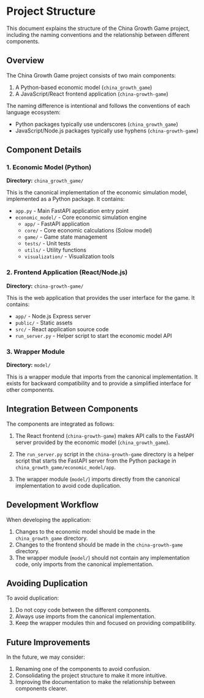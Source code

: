 # Project Structure

This document explains the structure of the China Growth Game project, including the naming conventions and the relationship between different components.

## Overview

The China Growth Game project consists of two main components:

1. A Python-based economic model (`china_growth_game`)
2. A JavaScript/React frontend application (`china-growth-game`)

The naming difference is intentional and follows the conventions of each language ecosystem:
- Python packages typically use underscores (`china_growth_game`)
- JavaScript/Node.js packages typically use hyphens (`china-growth-game`)

## Component Details

### 1. Economic Model (Python)

**Directory:** `china_growth_game/`

This is the canonical implementation of the economic simulation model, implemented as a Python package. It contains:

- `app.py` - Main FastAPI application entry point
- `economic_model/` - Core economic simulation engine
  - `app/` - FastAPI application
  - `core/` - Core economic calculations (Solow model)
  - `game/` - Game state management
  - `tests/` - Unit tests
  - `utils/` - Utility functions
  - `visualization/` - Visualization tools

### 2. Frontend Application (React/Node.js)

**Directory:** `china-growth-game/`

This is the web application that provides the user interface for the game. It contains:

- `app/` - Node.js Express server
- `public/` - Static assets
- `src/` - React application source code
- `run_server.py` - Helper script to start the economic model API

### 3. Wrapper Module

**Directory:** `model/`

This is a wrapper module that imports from the canonical implementation. It exists for backward compatibility and to provide a simplified interface for other components.

## Integration Between Components

The components are integrated as follows:

1. The React frontend (`china-growth-game`) makes API calls to the FastAPI server provided by the economic model (`china_growth_game`).

2. The `run_server.py` script in the `china-growth-game` directory is a helper script that starts the FastAPI server from the Python package in `china_growth_game/economic_model/app`.

3. The wrapper module (`model/`) imports directly from the canonical implementation to avoid code duplication.

## Development Workflow

When developing the application:

1. Changes to the economic model should be made in the `china_growth_game` directory.
2. Changes to the frontend should be made in the `china-growth-game` directory.
3. The wrapper module (`model/`) should not contain any implementation code, only imports from the canonical implementation.

## Avoiding Duplication

To avoid duplication:

1. Do not copy code between the different components.
2. Always use imports from the canonical implementation.
3. Keep the wrapper modules thin and focused on providing compatibility.

## Future Improvements

In the future, we may consider:

1. Renaming one of the components to avoid confusion.
2. Consolidating the project structure to make it more intuitive.
3. Improving the documentation to make the relationship between components clearer.
